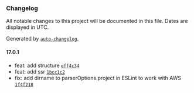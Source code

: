 ### Changelog

All notable changes to this project will be documented in this file. Dates are displayed in UTC.

Generated by [`auto-changelog`](https://github.com/CookPete/auto-changelog).

#### 17.0.1

- feat: add structure [`eff4c34`](https://github.com/Patryk-S-W/angular-boilerplate/commit/eff4c3418c73c312708827b6a925bb1663179491)
- feat: add ssr [`1bcc1c2`](https://github.com/Patryk-S-W/angular-boilerplate/commit/1bcc1c2a61f32bcea79612c3101223a747f06930)
- fix: add dirname to parserOptions.project in ESLint to work with AWS [`1f4f218`](https://github.com/Patryk-S-W/angular-boilerplate/commit/1f4f218e20fb697199cff84bd5828697a2ac5da8)
